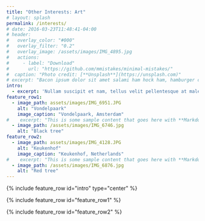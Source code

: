 ```yaml
---
title: "Other Interests: Art"
# layout: splash
permalink: /interests/
# date: 2016-03-23T11:48:41-04:00
# header:
#   overlay_color: "#000"
#   overlay_filter: "0.2"
#   overlay_image: /assets/images/IMG_4895.jpg
#   actions:
#     - label: "Download"
#       url: "https://github.com/mmistakes/minimal-mistakes/"
#  caption: "Photo credit: [**Unsplash**](https://unsplash.com)"
# excerpt: "Bacon ipsum dolor sit amet salami ham hock ham, hamburger corned beef short ribs kielbasa biltong t-bone drumstick tri-tip tail sirloin pork chop."
intro: 
  - excerpt: 'Nullam suscipit et nam, tellus velit pellentesque at malesuada, enim eaque. Quis nulla, netus tempor in diam gravida tincidunt, *proin faucibus* voluptate felis id sollicitudin. Centered with `type="center"`'
feature_row1:
  - image_path: assets/images/IMG_6951.JPG
    alt: "Vondelpaark"
    image_caption: "Vondelpaark, Amsterdam"
#    excerpt: "This is some sample content that goes here with **Markdown** formatting."
  - image_path: /assets/images/IMG_6746.jpg
    alt: "Black tree"
feature_row2:
  - image_path: assets/images/IMG_4128.JPG
    alt: "Keukenhof"
    image_caption: "Keukenhof, Netherlands"
#    excerpt: "This is some sample content that goes here with **Markdown** formatting."
  - image_path: /assets/images/IMG_6876.jpg
    alt: "Red tree"
---
```


{% include feature_row id="intro" type="center" %}

{% include feature_row id="feature_row1" %}

{% include feature_row id="feature_row2" %}

<!-- {% include feature_row id="feature_row3" type="right" %}

<!-- {% include feature_row id="feature_row4" type="center" %} -->

